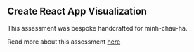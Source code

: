## Create React App Visualization

This assessment was bespoke handcrafted for minh-chau-ha.

Read more about this assessment [here](https://react.eogresources.com)
